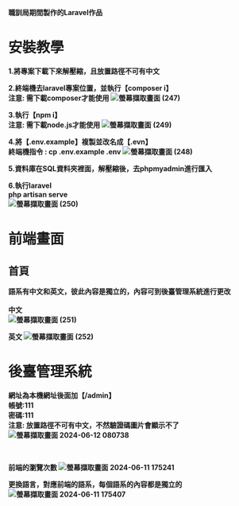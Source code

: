 <b>職訓局期間製作的Laravel作品

# 安裝教學
1.將專案下載下來解壓縮，且放置路徑不可有中文

2.終端機去laravel專案位置，並執行【composer i】<br>
注意: 需下載composer才能使用
![螢幕擷取畫面 (247)](https://github.com/hsd325/laravel01/assets/100175482/169956bd-338b-4ed2-b8dd-483867f0dbef)

3.執行【npm i】<br>
注意: 需下載node.js才能使用
![螢幕擷取畫面 (249)](https://github.com/hsd325/laravel01/assets/100175482/1923d210-ee41-4f0d-a614-190cda2721e8)

4.將【.env.example】複製並改名成【.evn】<br>
終端機指令 : cp .env.example .env
![螢幕擷取畫面 (248)](https://github.com/hsd325/laravel01/assets/100175482/3453c318-5b34-42af-b7b1-424ed50ce8cb)

5.資料庫在SQL資料夾裡面，解壓縮後，去phpmyadmin進行匯入

6.執行laravel<br>
 php artisan serve<br>
![螢幕擷取畫面 (250)](https://github.com/hsd325/laravel01/assets/100175482/26b2e1f7-e9c8-4331-a4ad-8230d03a72c5)

# 前端畫面
## 首頁
語系有中文和英文，彼此內容是獨立的，內容可到後臺管理系統進行更改<br><br>
中文<br>
![螢幕擷取畫面 (251)](https://github.com/hsd325/laravel01/assets/100175482/7da267e3-1379-4b7d-9848-14cc7a48640e)

英文
![螢幕擷取畫面 (252)](https://github.com/hsd325/laravel01/assets/100175482/61fe1b65-2003-4f56-9147-957695dd4792)

# 後臺管理系統
網址為本機網址後面加【/admin】<br>
帳號:111<br>
密碼:111<br>
注意: 放置路徑不可有中文，不然驗證碼圖片會顯示不了<br>
![螢幕擷取畫面 2024-06-12 080738](https://github.com/hsd325/laravel01/assets/100175482/4f1332fe-c6a8-494c-9223-b441d1075671)

<br>

前端的瀏覽次數
![螢幕擷取畫面 2024-06-11 175241](https://github.com/hsd325/laravel01/assets/100175482/3ef85a96-e3ce-42d7-a3a1-b6b984cb4a29)

更換語言，對應前端的語系，每個語系的內容都是獨立的
![螢幕擷取畫面 2024-06-11 175407](https://github.com/hsd325/laravel01/assets/100175482/999092f8-cc75-4bfd-8fab-94b7cfdf7f8e)


